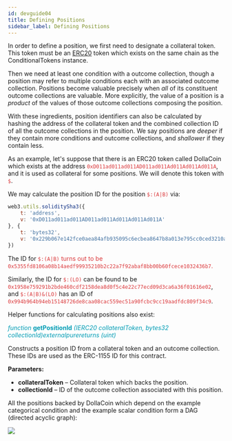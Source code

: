 ```yaml
---
id: devguide04
title: Defining Positions
sidebar_label: Defining Positions
---
```

In order to define a position, we first need to designate a collateral
token. This token must be an
[ERC20](https://theethereum.wiki/w/index.php/ERC20_Token_Standard) token
which exists on the same chain as the ConditionalTokens instance.

Then we need at least one condition with a outcome collection, though a
position may refer to multiple conditions each with an associated
outcome collection. Positions become valuable precisely when *all* of
its constituent outcome collections are valuable. More explicitly, the
value of a position is a *product* of the values of those outcome
collections composing the position.

With these ingredients, position identifiers can also be calculated by
hashing the address of the collateral token and the combined collection
ID of all the outcome collections in the position. We say positions are
*deeper* if they contain more conditions and outcome collections, and
*shallower* if they contain less.

As an example, let's suppose that there is an ERC20 token called
DollaCoin which exists at the address
<span style="color:#DB3A3D">`0xD011ad011ad011AD011ad011Ad011Ad011Ad011A`</span>, and it is used as
collateral for some positions. We will denote this token with <span style="color:#DB3A3D">`$`</span>.

We may calculate the position ID for the position <span style="color:#DB3A3D">`$:(A|B)`</span> via:

``` js
web3.utils.soliditySha3({
    t: 'address',
    v: '0xD011ad011ad011AD011ad011Ad011Ad011Ad011A'
}, {
    t: 'bytes32',
    v: '0x229b067e142fce0aea84afb935095c6ecbea8647b8a013e795cc0ced3210a3d5'
})
```

The ID for <span style="color:#DB3A3D">`$:(A|B)` turns out to be
<span style="color:#DB3A3D">`0x5355fd8106a08b14aedf99935210b2c22a7f92abaf8bb00b60fcece1032436b7`.

Similarly, the ID for <span style="color:#DB3A3D">`$:(LO)`</span> can be found to be
<span style="color:#DB3A3D">`0x1958e759291b2bde460cdf2158dea8d0f5c4e22c77ecd09d3ca6a36f01616e02`</span>,
and <span style="color:#DB3A3D">`$:(A|B)&(LO)`</span> has an ID of
<span style="color:#DB3A3D">`0x994b964b94eb15148726de8caa08cac559ec51a90fcbc9cc19aadfdc809f34c9`</span>.

Helper functions for calculating positions also exist:

<span style="color:#009cb4">*function* **getPositionId** *(IERC20 collateralToken, bytes32 collectionId)externalpurereturns (uint)*</span>

Constructs a position ID from a collateral token and an outcome collection. These IDs are used as the ERC-1155 ID for this contract.

**Parameters:**
- **collateralToken** – Collateral token which backs the position.
- **collectionId** – ID of the outcome collection associated with this position.

All the positions backed by DollaCoin which depend on the example
categorical condition and the example scalar condition form a DAG
(directed acyclic graph):

<img src="/img/all-positions-from-two-conditions.png">